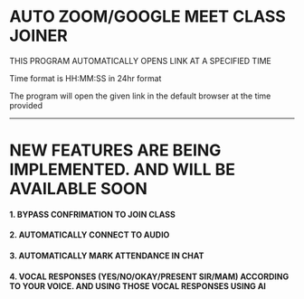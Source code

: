 # AUTO ZOOM/GOOGLE MEET CLASS JOINER

THIS PROGRAM AUTOMATICALLY OPENS LINK AT A SPECIFIED TIME


Time format is HH:MM:SS in 24hr format


The program will open the given link in the default browser at the time provided


***********************************************************************************************************************************

# NEW FEATURES ARE BEING IMPLEMENTED. AND WILL BE AVAILABLE SOON

#### 1. BYPASS CONFRIMATION TO JOIN CLASS
#### 2. AUTOMATICALLY CONNECT TO AUDIO
#### 3. AUTOMATICALLY MARK ATTENDANCE IN CHAT
#### 4. VOCAL RESPONSES (YES/NO/OKAY/PRESENT SIR/MAM) ACCORDING TO YOUR VOICE. AND USING THOSE VOCAL RESPONSES USING AI
